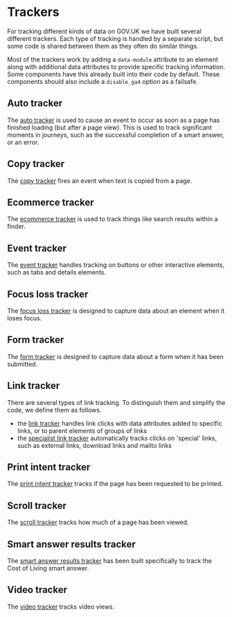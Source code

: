 # Trackers

For tracking different kinds of data on GOV.UK we have built several different trackers. Each type of tracking is handled by a separate script, but some code is shared between them as they often do similar things.

Most of the trackers work by adding a `data-module` attribute to an element along with additional data attributes to provide specific tracking information. Some components have this already built into their code by default. These components should also include a `disable_ga4` option as a failsafe.

## Auto tracker

The [auto tracker](https://github.com/alphagov/govuk_publishing_components/blob/main/docs/analytics-ga4/ga4-auto-tracker.md) is used to cause an event to occur as soon as a page has finished loading (but after a page view). This is used to track significant moments in journeys, such as the successful completion of a smart answer, or an error.

## Copy tracker

The [copy tracker](https://github.com/alphagov/govuk_publishing_components/blob/main/docs/analytics-ga4/ga4-copy-tracker.md) fires an event when text is copied from a page.

## Ecommerce tracker

The [ecommerce tracker](https://github.com/alphagov/govuk_publishing_components/blob/main/docs/analytics-ga4/ga4-ecommerce-tracker.md) is used to track things like search results within a finder.

## Event tracker

The [event tracker](https://github.com/alphagov/govuk_publishing_components/blob/main/docs/analytics-ga4/ga4-event-tracker.md) handles tracking on buttons or other interactive elements, such as tabs and details elements.

## Focus loss tracker

The [focus loss tracker](https://github.com/alphagov/govuk_publishing_components/blob/main/docs/analytics-ga4/ga4-focus-loss-tracker.md) is designed to capture data about an element when it loses focus.

## Form tracker

The [form tracker](https://github.com/alphagov/govuk_publishing_components/blob/main/docs/analytics-ga4/ga4-form-tracker.md) is designed to capture data about a form when it has been submitted.

## Link tracker

There are several types of link tracking. To distinguish them and simplify the code, we define them as follows.

- the [link tracker](https://github.com/alphagov/govuk_publishing_components/blob/main/docs/analytics-ga4/ga4-link-tracker.md) handles link clicks with data attributes added to specific links, or to parent elements of groups of links
- the [specialist link tracker](https://github.com/alphagov/govuk_publishing_components/blob/main/docs/analytics-ga4/ga4-specialist-link-tracker.md) automatically tracks clicks on 'special' links, such as external links, download links and mailto links

## Print intent tracker

The [print intent tracker](https://github.com/alphagov/govuk_publishing_components/blob/main/docs/analytics-ga4/ga4-print-intent-tracker.md) tracks if the page has been requested to be printed.

## Scroll tracker

The [scroll tracker](https://github.com/alphagov/govuk_publishing_components/blob/main/docs/analytics-ga4/ga4-scroll-tracker.md) tracks how much of a page has been viewed.

## Smart answer results tracker

The [smart answer results tracker](https://github.com/alphagov/govuk_publishing_components/blob/main/docs/analytics-ga4/ga4-smart-answer-results-tracker.md) has been built specifically to track the Cost of Living smart answer.

## Video tracker

The [video tracker](https://github.com/alphagov/govuk_publishing_components/blob/main/docs/analytics-ga4/ga4-video-tracker.md) tracks video views.

